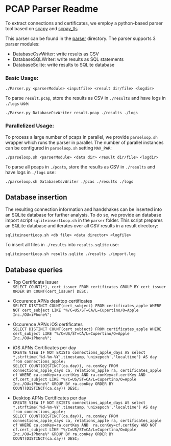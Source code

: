 # PCAP Parser Readme 

To extract connections and certificates, we employ a python-based parser tool based on [scapy](http://www.secdev.org/projects/scapy/) and [scpay_tls](https://github.com/tintinweb/scapy-ssl_tls)

This parser can be found in the [parser](parser) directory. The parser supports 3 parser modules:

* DatabaseCsvWriter: write results as CSV
* DatabaseSQLWriter: write results as SQL statements
* DatabaseSqlite: write results to SQLite database

### Basic Usage:

`./Parser.py <parserModule> <inputfile> <result dir/file> <logdir>`

To parse `result.pcap`, store the results as CSV in `./results` and have logs in  `./logs` use: 

`./Parser.py DatabaseCsvWriter result.pcap ./results ./logs`

### Parallelized Usage:

To process a large number of pcaps in parallel, we provide `parseloop.sh` wrapper  which runs the parser in parallel. The number of parallel instances can be configured in `parseloop.sh` setting `MAX_PAR`:

`./parseloop.sh <parserModule> <data dir> <result dir/file> <logdir>`

To parse all pcaps in `./pcats`, store the results as CSV in `./results` and have logs in  `./logs` use: 

`./parseloop.sh DatabaseCsvWriter ./pcas ./results ./logs`

## Database insertion

The resulting connection information and handshakes can be inserted into an SQLite database for further analysis. To do so, we provide an database import script `sqliteinsertLoop.sh` in the `parser` folder. This script prepares an SQLite database and iterates over all CSV results in a result directory:

`sqliteinsertLoop.sh <db file> <data director> <logfile>`

To insert all files in `./results` into `results.sqlite` use:

`sqliteinsertLoop.sh results.sqlite ./results ./import.log`

## Database queries

* Top Certificate Issuer  
`SELECT COUNT(*), cert_issuer FROM certificates GROUP BY cert_issuer ORDER BY COUNT(cert_issuer) DESC;`

* Occurence APNs desktop certificates  
`SELECT DISTINCT COUNT(cert_subject) FROM certificates_apple WHERE NOT cert_subject LIKE "%/C=US/ST=CA/L=Cupertino/O=Apple Inc./OU=iPhone%";`

* Occurence APNs iOS certificates  
`SELECT DISTINCT COUNT(cert_subject) FROM certificates_apple WHERE cert_subject LIKE "%/C=US/ST=CA/L=Cupertino/O=Apple Inc./OU=iPhone%";`

* iOS APNs Certificates per day  
`CREATE VIEW IF NOT EXISTS connections_apple_days AS select *,strftime('%d-%m-%Y',timestamp,'unixepoch','localtime') AS day from connections_apple;`  
`SELECT COUNT(DISTINCT(ca.day)), ra.conKey FROM connections_apple_days ca, relations_apple ra, certificates_apple cf WHERE ca.conKey=ra.certKey AND ra.conKey=cf.certKey AND cf.cert_subject LIKE "%/C=US/ST=CA/L=Cupertino/O=Apple Inc./OU=iPhone%" GROUP BY ra.conKey ORDER BY COUNT(DISTINCT(ca.day)) DESC;`

* Desktop APNs Certificates per day  
`CREATE VIEW IF NOT EXISTS connections_apple_days AS select *,strftime('%d-%m-%Y',timestamp,'unixepoch','localtime') AS day from connections_apple;`  
`SELECT COUNT(DISTINCT(ca.day)), ra.conKey FROM connections_apple_days ca, relations_apple ra, certificates_apple cf WHERE ca.conKey=ra.certKey AND  ra.conKey=cf.certKey AND NOT cf.cert_subject LIKE "%/C=US/ST=CA/L=Cupertino/O=Apple Inc./OU=iPhone%" GROUP BY ra.conKey ORDER BY COUNT(DISTINCT(ca.day)) DESC;`


